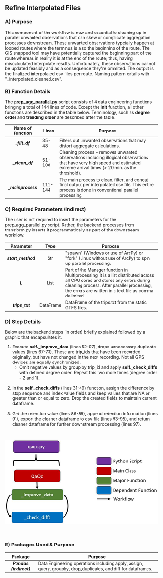 
## Refine Interpolated Files 

### A) Purpose
This component of the workflow is new and essential to cleaning up in parallel unwanted observations that can skew or complicate aggregation processes downstream. These unwanted observations typcially happen at looped routes where the terminus is also the beginning of the route. The GIS snapped tool may have potentially captured the beginning part of the route whereas in reality it is at the end of the route; thus, having miscalculated interpolate results. Unfortunately, these observations cannot be updated feasibly and as a consequence they're ommited. The output is the finalized interpolated csv files per route. Naming pattern entails with "_interpolated_cleaned.csv". 


### B) Function Details 
The <strong><a href=''>prep_agg_parallel.py</a></strong> script consists of 4 data engineering functions bringing a total of 144 lines of code. Except the <strong>__init__</strong> function, all other functions are described in the table below. Terminology, such as <strong>degree order</strong> and <strong>trending order</strong> are described after the table. 


| Name of Function | Lines | Purpose | 
| :---: | ----- | ----- | 
| ***_filt_df*** | 35-48 | Filters out unwanted observations that may distort aggregate calculations.   |
| ***_clean_df*** | 51-108 | Cleaning process - removes unwanted observations including illogical observations that have very high speed and estimated extreme arrival times (> 20 min. as the threshold). |
| ***_mainprocess*** | 111-144 | The main process to clean, filter, and concat final output per interpolated csv file. This entire process is done in conventional parallel processing. | 


### C) Required Parameters (Indirect)

The user is not required to insert the parameters for the prep_agg_parallel.py script. Rather, the backend processes from transform.py inserts it programmatically as part of the downstream workflow. 

| Parameter | Type | Purpose | 
| :-------: | :---: | ------ | 
| ***start_method*** | Str | "spawn" (Windows or use of ArcPy) or "fork" (Linux without use of ArcPy) to spin up parallel processing.  | 
| ***L*** | List | Part of the Manager function in Multiprocessing, it is a list distributed across all CPU cores and stores any errors during cleaning process. After parallel processing, the errors are written in a text file as comma delimited. | 
| ***trips_txt*** | DataFrame | DataFrame of the trips.txt from the static GTFS files. | 

 
### D) Step Details 
Below are the backend steps (in order) briefly explained followed by a graphic that encapsulates it. 
<ol>
	<li>Execute <strong>self._improve_data</strong> (lines 52-97), drops unnecessary duplicate values (lines 67-73). These are trip_ids that have been recorded originally, but have not changed in the next recording. Not all GPS devices are equally synchronized.
		<ul>
			<li>Omit negative values by group by trip_id and apply <strong>self._check_diffs</strong> with defined degree order. Repeat this two more times (degree order - 2 and 1).</li>
		</ul>	
	</li>
	<br>
	<li>In the <strong>self._check_diffs</strong> (lines 31-49) function, assign the difference by stop sequence and index value fields and keep values that are NA or greater than or equal to zero. Drop the created fields to maintain current dataframe.
	</li>
	<br>
	<li>Get the retention value (lines 86-89), append retention information (lines 91), export the cleaner dataframe to csv file (lines 93-95), and return cleaner dataframe for further downstream processing (lines 97).
</ol>
<br>
<p align='center'><img src='../../../../img/qaqc_flow.JPG' width="600"/></p>
<br>

### E) Packages Used & Purpose 
| Package | Purpose | 
| :-----: | ----- | 
| ***Pandas (indirect)***  | Data Engineering operations including apply, assign, query, groupby, drop_duplicates, and diff for dataframes. |
